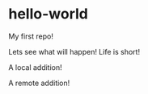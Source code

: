 # hello-world
My first repo!

Lets see what will happen! Life is short!

A local addition!

A remote addition!
